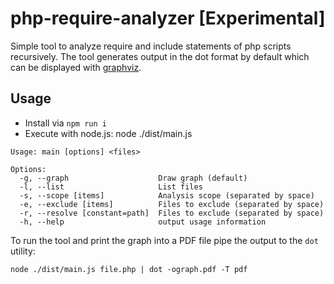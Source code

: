 # php-require-analyzer [Experimental]

Simple tool to analyze require and include statements of php scripts recursively.
The tool generates output in the dot format by default which can be displayed with [graphviz](https://www.graphviz.org/).

## Usage

* Install via `npm run i`
* Execute with node.js: node ./dist/main.js

```
Usage: main [options] <files>

Options:
  -g, --graph                    Draw graph (default)
  -l, --list                     List files
  -s, --scope [items]            Analysis scope (separated by space)
  -e, --exclude [items]          Files to exclude (separated by space)
  -r, --resolve [constant=path]  Files to exclude (separated by space)
  -h, --help                     output usage information
```

To run the tool and print the graph into a PDF file pipe the output to the `dot` utility:

```
node ./dist/main.js file.php | dot -ograph.pdf -T pdf
```